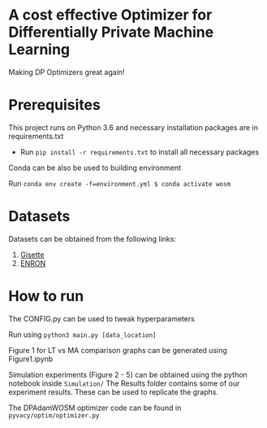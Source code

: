 # A cost effective Optimizer for Differentially Private Machine Learning
Making DP Optimizers great again!

Prerequisites
===
This project runs on Python 3.6 and necessary installation packages are in requirements.txt
* Run `pip install -r requirements.txt` to install all necessary packages

Conda can be also be used to building environment

Run `conda env create -f=environment.yml
$ conda activate wosm`

Datasets
===

Datasets can be obtained from the following links:
1. [Gisette](https://archive.ics.uci.edu/ml/datasets/Gisette)
2. [ENRON](https://www.cs.cmu.edu/~enron/)


How to run
===
The CONFIG.py can be used to tweak hyperparameters

Run using `python3 main.py [data_location]` 

Figure 1 for LT vs MA comparison graphs can be generated using Figure1.ipynb

Simulation experiments (Figure 2 - 5) can be obtained using the python notebook inside `Simulation/`
The Results folder contains some of our experiment results. These can be used to replicate the graphs.

The DPAdamWOSM optimizer code can be found in `pyvacy/optim/optimizer.py`

